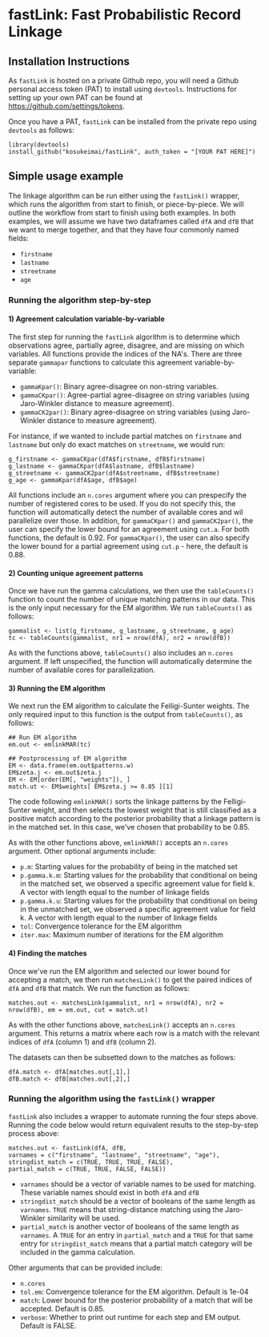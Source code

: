 # fastLink: Fast Probabilistic Record Linkage

## Installation Instructions
As `fastLink` is hosted on a private Github repo, you will need a
Github personal access token (PAT) to install using
`devtools`. Instructions for setting up your own PAT can be found at
<https://github.com/settings/tokens>.

Once you have a PAT, `fastLink` can be installed from the private repo using `devtools` as
follows:
```
library(devtools)
install_github("kosukeimai/fastLink", auth_token = "[YOUR PAT HERE]")
```

## Simple usage example
The linkage algorithm can be run either using the `fastLink()`
wrapper, which runs the algorithm from start to finish, or
piece-by-piece. We will outline the workflow from start to finish
using both examples. In both examples, we will assume we have two dataframes
called `dfA` and `dfB` that we want to merge together, and that they
have four commonly named fields:
- `firstname`
- `lastname`
- `streetname`
- `age`

### Running the algorithm step-by-step
#### 1) Agreement calculation variable-by-variable
The first step for running the `fastLink` algorithm is to determine
which observations agree, partially agree, disagree, and are missing
on which variables. All functions provide the indices of the NA's. There are three separate
`gammapar` functions to calculate this agreement variable-by-variable:
- `gammaKpar()`: Binary agree-disagree on non-string variables.
- `gammaCKpar()`: Agree-partial agree-disagree on string variables
  (using Jaro-Winkler distance to measure agreement).
- `gammaCK2par()`: Binary agree-disagree on string variables (using
Jaro-Winkler distance to measure agreement).

For instance, if we wanted to include partial matches on `firstname`
and `lastname` but only do exact matches on `streetname`, we would
run:
```
g_firstname <- gammaCKpar(dfA$firstname, dfB$firstname)
g_lastname <- gammaCKpar(dfA$lastname, dfB$lastname)
g_streetname <- gammaCK2par(dfA$streetname, dfB$streetname)
g_age <- gammaKpar(dfA$age, dfB$age)
```
All functions include an `n.cores` argument where you can prespecify
the number of registered cores to be used. If you do not specify
this, the function will automatically detect the number of available
cores and wil parallelize over those. In addition, for `gammaCKpar()`
and `gammaCK2par()`, the user can specify the lower bound for an
agreement using `cut.a`. For both functions, the default is 0.92. For
`gammaCKpar()`, the user can also specify the lower bound for a
partial agreement using `cut.p` - here, the default is 0.88.

#### 2) Counting unique agreement patterns
Once we have run the gamma calculations, we then use the
`tableCounts()` function to count the number of unique matching
patterns in our data. This is the only input necessary for the EM
algorithm. We run `tableCounts()` as follows:
```
gammalist <- list(g_firstname, g_lastname, g_streetname, g_age)
tc <- tableCounts(gammalist, nr1 = nrow(dfA), nr2 = nrow(dfB))
```
As with the functions above, `tableCounts()` also includes an `n.cores`
argument. If left unspecified, the function will automatically
determine the number of available cores for parallelization.

#### 3) Running the EM algorithm
We next run the EM algorithm to calculate the Felligi-Sunter
weights. The only required input to this function is the output from
`tableCounts()`, as follows:
```
## Run EM algorithm
em.out <- emlinkMAR(tc)

## Postprocessing of EM algorithm
EM <- data.frame(em.out$patterns.w)
EM$zeta.j <- em.out$zeta.j
EM <- EM[order(EM[, "weights"]), ] 
match.ut <- EM$weights[ EM$zeta.j >= 0.85 ][1]
```
The code following `emlinkMAR()` sorts the linkage patterns by the
Felligi-Sunter weight, and then selects the lowest weight that is
still classified as a positive match according to the posterior
probability that a linkage pattern is in the matched set. In this
case, we've chosen that probability to be 0.85.

As with the other functions above, `emlinkMAR()` accepts an `n.cores`
argument. Other optional arguments include:
- `p.m`: Starting values for the probability of being in the matched
set
- `p.gamma.k.m`: Starting values for the probability that conditional
on being in the matched set, we observed a specific agreement value
for field k. A vector with length equal to the number of linkage
fields
- `p.gamma.k.u`: Starting values for the probability that conditional
on being in the unmatched set, we observed a specific agreement value
for field k. A vector with length equal to the number of linkage
fields
- `tol`: Convergence tolerance for the EM algorithm
- `iter.max`: Maximum number of iterations for the EM algorithm

#### 4) Finding the matches
Once we've run the EM algorithm and selected our lower bound for
accepting a match, we then run `matchesLink()` to get the paired
indices of `dfA` and `dfB` that match. We run the function as follows:
```
matches.out <- matchesLink(gammalist, nr1 = nrow(dfA), nr2 =
nrow(dfB), em = em.out, cut = match.ut)
```
As with the other functions above, `matchesLink()` accepts an `n.cores`
argument. This returns a matrix where each row is a match with the relevant indices of
`dfA` (column 1) and `dfB` (column 2).

The datasets can then be subsetted down to the matches as follows:
```
dfA.match <- dfA[matches.out[,1],]
dfB.match <- dfB[matches.out[,2],]
```

### Running the algorithm using the `fastLink()` wrapper
`fastLink` also includes a wrapper to automate running the four steps
above. Running the code below would return equivalent results to the
step-by-step process above:
```
matches.out <- fastLink(dfA, dfB,
varnames = c("firstname", "lastname", "streetname", "age"),
stringdist_match = c(TRUE, TRUE, TRUE, FALSE),
partial_match = c(TRUE, TRUE, FALSE, FALSE))
```
- `varnames` should be a vector of variable names to be used for
matching. These variable names should exist in both `dfA` and `dfB`
- `stringdist_match` should be a vector of booleans of the same length
  as `varnames`. `TRUE` means that string-distance matching using the
  Jaro-Winkler similarity will be used.
- `partial_match` is another vector of booleans of the same length as
  `varnames`. A `TRUE` for an entry in `partial_match` and a `TRUE`
  for that same entry for `stringdist_match` means that a partial
  match category will be included in the gamma calculation.

Other arguments that can be provided include:
- `n.cores`
- `tol.em`: Convergence tolerance for the EM algorithm. Default is 1e-04
- `match`: Lower bound for the posterior probability of a match that
will be accepted. Default is 0.85.
- `verbose`: Whether to print out runtime for each step and EM
  output. Default is FALSE.
